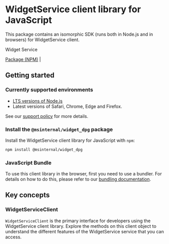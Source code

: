 # WidgetService client library for JavaScript

This package contains an isomorphic SDK (runs both in Node.js and in browsers) for WidgetService client.

Widget Service

[Package (NPM)](https://www.npmjs.com/package/@msinternal/widget_dpg) |

## Getting started

### Currently supported environments

- [LTS versions of Node.js](https://github.com/nodejs/release#release-schedule)
- Latest versions of Safari, Chrome, Edge and Firefox.

See our [support policy](https://github.com/Azure/azure-sdk-for-js/blob/main/SUPPORT.md) for more details.


### Install the `@msinternal/widget_dpg` package

Install the WidgetService client library for JavaScript with `npm`:

```bash
npm install @msinternal/widget_dpg
```



### JavaScript Bundle
To use this client library in the browser, first you need to use a bundler. For details on how to do this, please refer to our [bundling documentation](https://aka.ms/AzureSDKBundling).

## Key concepts

### WidgetServiceClient

`WidgetServiceClient` is the primary interface for developers using the WidgetService client library. Explore the methods on this client object to understand the different features of the WidgetService service that you can access.

